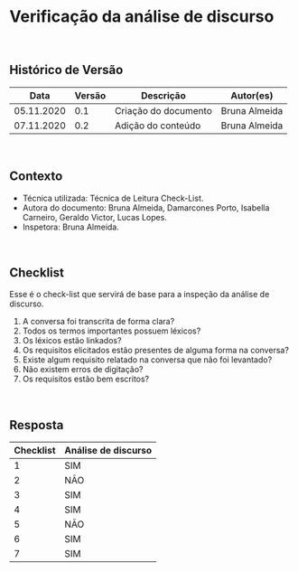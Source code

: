 # Verificação da análise de discurso

<br>

## Histórico de Versão
<table class="table table-striped border">
    <thead>
        <th>Data</th> 
        <th>Versão </th> 
        <th>Descrição</th> 
        <th>Autor(es)</th>
    </thead>
    <tbody>
        <tr>
            <td> 05.11.2020 </td>
            <td>  0.1   </td>
            <td> Criação do documento</td>
            <td> Bruna Almeida </td>
        </tr>
		<tr>
            <td> 07.11.2020 </td>
            <td>  0.2   </td>
            <td> Adição do conteúdo</td>
            <td> Bruna Almeida </td>
        </tr>
    </tbody>
</table>
<br>

## Contexto
- Técnica utilizada: Técnica de Leitura Check-List.
- Autora do documento: Bruna Almeida, Damarcones Porto, Isabella Carneiro, Geraldo Victor, Lucas Lopes.
- Inspetora: Bruna Almeida.

<br>

## Checklist
Esse é o check-list que servirá de base para a inspeção da análise de discurso.
<br>

1. A conversa foi transcrita de forma clara?
2. Todos os termos importantes possuem léxicos?
3. Os léxicos estão linkados?
4. Os requisitos elicitados estão presentes de alguma forma na conversa?
5. Existe algum requisito relatado na conversa que não foi levantado?
6. Não existem erros de digitação?
7. Os requisitos estão bem escritos?

<br>

## Resposta

<table class="table table-striped border">
    <thead>
        <th>Checklist</th> 
        <th>Análise de discurso</th>  
    </thead>
    <tbody>
	    <tr>
		    <td>1</td>
		    <td>SIM</td>
	    </tr>
        <tr>
		    <td>2</td>
		    <td>NÃO</td>
	    </tr>
        <tr>
		    <td>3</td>
		    <td>SIM</td>
	    </tr>
        <tr>
		    <td>4</td>
		    <td>SIM</td>
	    </tr>
        <tr>
		    <td>5</td>
		    <td>NÃO</td>
	    </tr>
        <tr>
		    <td>6</td>
		    <td>SIM</td>
	    </tr>
        <tr>
		    <td>7</td>
		    <td>SIM</td>
	    </tr>
    </tbody> 
</table>